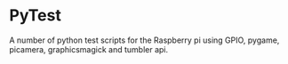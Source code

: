PyTest
======

A number of python test scripts for the Raspberry pi using GPIO, pygame, picamera, graphicsmagick and tumbler api.
